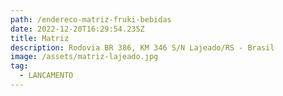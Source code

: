 ```yaml
---
path: /endereco-matriz-fruki-bebidas
date: 2022-12-20T16:29:54.235Z
title: Matriz
description: Rodovia BR 386, KM 346 S/N Lajeado/RS - Brasil
image: /assets/matriz-lajeado.jpg
tag:
  - LANCAMENTO
---
```

